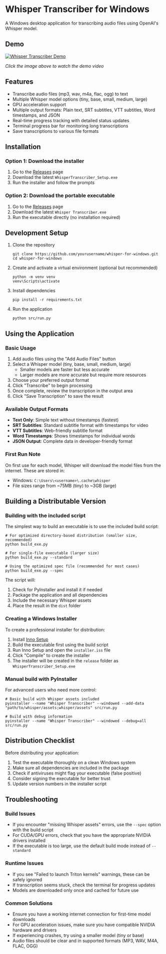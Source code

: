 # Whisper Transcriber for Windows

A Windows desktop application for transcribing audio files using OpenAI's Whisper model.

## Demo

[![Whisper Transcriber Demo](https://img.youtube.com/)](https://youtu.be/m1tojh6djIQ)

*Click the image above to watch the demo video*

## Features
- Transcribe audio files (mp3, wav, m4a, flac, ogg) to text
- Multiple Whisper model options (tiny, base, small, medium, large)
- GPU acceleration support
- Multiple output formats: Plain text, SRT subtitles, VTT subtitles, Word timestamps, and JSON
- Real-time progress tracking with detailed status updates
- Terminal progress bar for monitoring long transcriptions
- Save transcriptions to various file formats

## Installation

### Option 1: Download the installer
1. Go to the [Releases](https://github.com/yourusername/whisper-for-windows/releases) page
2. Download the latest `WhisperTranscriber_Setup.exe`
3. Run the installer and follow the prompts

### Option 2: Download the portable executable
1. Go to the [Releases](https://github.com/yourusername/whisper-for-windows/releases) page
2. Download the latest `Whisper Transcriber.exe`
3. Run the executable directly (no installation required)

## Development Setup
1. Clone the repository
   ```
   git clone https://github.com/yourusername/whisper-for-windows.git
   cd whisper-for-windows
   ```

2. Create and activate a virtual environment (optional but recommended)
   ```
   python -m venv venv
   venv\Scripts\activate
   ```

3. Install dependencies
   ```
   pip install -r requirements.txt
   ```

4. Run the application
   ```
   python src/run.py
   ```

## Using the Application

### Basic Usage
1. Add audio files using the "Add Audio Files" button
2. Select a Whisper model (tiny, base, small, medium, large)
   - Smaller models are faster but less accurate
   - Larger models are more accurate but require more resources
3. Choose your preferred output format
4. Click "Transcribe" to begin processing
5. Once complete, review the transcription in the output area
6. Click "Save Transcription" to save the result

### Available Output Formats
- **Text Only**: Simple text without timestamps (fastest)
- **SRT Subtitles**: Standard subtitle format with timestamps for video
- **VTT Subtitles**: Web-friendly subtitle format
- **Word Timestamps**: Shows timestamps for individual words
- **JSON Output**: Complete data in developer-friendly format

### First Run Note
On first use for each model, Whisper will download the model files from the internet. These are stored in:
- Windows: `C:\Users\<username>\.cache\whisper`
- File sizes range from ~75MB (tiny) to ~3GB (large)

## Building a Distributable Version

### Building with the included script
The simplest way to build an executable is to use the included build script:

```
# For optimized directory-based distribution (smaller size, recommended)
python build_exe.py

# For single-file executable (larger size)
python build_exe.py --standard

# Using the optimized spec file (recommended for most cases)
python build_exe.py --spec
```

The script will:
1. Check for PyInstaller and install it if needed
2. Package the application and all dependencies
3. Include the necessary Whisper assets
4. Place the result in the `dist` folder

### Creating a Windows Installer
To create a professional installer for distribution:

1. Install [Inno Setup](https://jrsoftware.org/isinfo.php)
2. Build the executable first using the build script
3. Run Inno Setup and open the `installer.iss` file
4. Click "Compile" to create the installer
5. The installer will be created in the `release` folder as `WhisperTranscriber_Setup.exe`

### Manual build with PyInstaller
For advanced users who need more control:

```
# Basic build with Whisper assets included
pyinstaller --name "Whisper Transcriber" --windowed --add-data "path/to/whisper/assets;whisper/assets" src/run.py

# Build with debug information
pyinstaller --name "Whisper Transcriber" --windowed --debug=all src/run.py
```

## Distribution Checklist
Before distributing your application:

1. Test the executable thoroughly on a clean Windows system
2. Make sure all dependencies are included in the package
3. Check if antiviruses might flag your executable (false positive)
4. Consider signing the executable for better trust
5. Update version numbers in the installer script

## Troubleshooting

### Build Issues
- If you encounter "missing Whisper assets" errors, use the `--spec` option with the build script
- For CUDA/GPU errors, check that you have the appropriate NVIDIA drivers installed
- If the executable is too large, use the default build mode instead of `--standard`

### Runtime Issues
- If you see "Failed to launch Triton kernels" warnings, these can be safely ignored
- If transcription seems stuck, check the terminal for progress updates
- Models are downloaded only once and cached for future use

### Common Solutions
- Ensure you have a working internet connection for first-time model downloads
- For GPU acceleration issues, make sure you have compatible NVIDIA hardware and drivers
- If experiencing crashes, try using a smaller model (tiny or base)
- Audio files should be clear and in supported formats (MP3, WAV, M4A, FLAC, OGG)